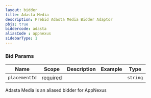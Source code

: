 ```yaml
---
layout: bidder
title: Adasta Media
description: Prebid Adasta Media Bidder Adaptor
pbjs: true
biddercode: adasta
aliasCode : appnexus
sidebarType: 1
---
```


### Bid Params


| Name          | Scope    | Description | Example | Type     |
|---------------|----------|-------------|---------|----------|
| `placementId` | required |             |         | `string` |

Adasta Media is an aliased bidder for AppNexus
